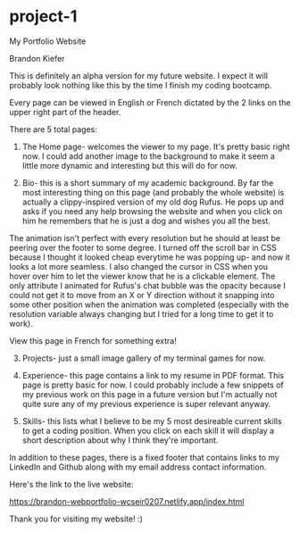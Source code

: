 # project-1
My Portfolio Website

Brandon Kiefer


This is definitely an alpha version for my future website. I expect it will probably look nothing like this by the time I finish my coding bootcamp.

Every page can be viewed in English or French dictated by the 2 links on the upper right part of the header.

There are 5 total pages:

1. The Home page- welcomes the viewer to my page.
It's pretty basic right now. I could add another image to the background to make it seem a little more dynamic and interesting but this will do for now.

2. Bio- this is a short summary of my academic background.
By far the most interesting thing on this page (and probably the whole website) is actually a clippy-inspired version of my old dog Rufus.
He pops up and asks if you need any help browsing the website and when you click on him he remembers that he is just a dog and wishes you all the best.

The animation isn't perfect with every resolution but he should at least be peering over the footer to some degree. I turned off the scroll bar in CSS because I thought it looked cheap everytime he was popping up- and now it looks a lot more seamless. I also changed the cursor in CSS when you hover over him to let the viewer know that he is a clickable element. The only attribute I animated for Rufus's chat bubble was the opacity because I could not get it to move from an X or Y direction without it snapping into some other position when the animation was completed (especially with the resolution variable always changing but I tried for a long time to get it to work). 

View this page in French for something extra!

3. Projects- just a small image gallery of my terminal games for now.

4. Experience- this page contains a link to my resume in PDF format. This page is pretty basic for now.
I could probably include a few snippets of my previous work on this page in a future version but I'm actually not quite sure any of my previous experience is super relevant anyway.

5. Skills- this lists what I believe to be my 5 most desireable current skills to get a coding position.
When you click on each skill it will display a short description about why I think they're important.

In addition to these pages, there is a fixed footer that contains links to my LinkedIn and Github along with my email address contact information.


Here's the link to the live website:

https://brandon-webportfolio-wcseir0207.netlify.app/index.html


Thank you for visiting my website!
:)